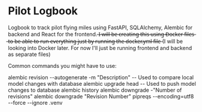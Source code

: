 # Pilot Logbook

Logbook to track pilot flying miles using FastAPI, SQLAlchemy, Alembic for backend and React for the frontend. ̶I̶ ̶w̶i̶l̶l̶ ̶b̶e̶ ̶c̶r̶e̶a̶t̶i̶n̶g̶ ̶t̶h̶i̶s̶ ̶u̶s̶i̶n̶g̶ ̶D̶o̶c̶k̶e̶r̶ ̶f̶i̶l̶e̶s̶ ̶t̶o̶ ̶b̶e̶ ̶a̶b̶l̶e̶ ̶t̶o̶ ̶r̶u̶n̶ ̶e̶v̶e̶r̶y̶t̶h̶i̶n̶g̶ ̶j̶u̶s̶t̶ ̶b̶y̶ ̶r̶u̶n̶n̶i̶n̶g̶ ̶t̶h̶e̶ ̶d̶o̶c̶k̶e̶r̶.̶y̶m̶l̶ ̶f̶i̶l̶e̶
(I will be looking into Docker later. For now I'll just be running frontend and backend as separate files)

Common commands you might have to use:
 
alembic revision --autogenerate -m "Description" -- Used to compare local model changes with database
alembic upgrade head -- Used to push model changes to database
alembic history
alembic downgrade -"Number of revisions"
alembic downgrade "Revision Number"
pipreqs --encoding=utf8 --force --ignore .venv
